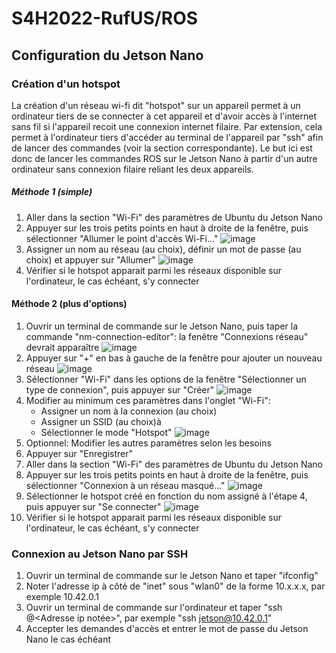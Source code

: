 # S4H2022-RufUS/ROS

## Configuration du Jetson Nano
### Création d'un hotspot
La création d'un réseau wi-fi dit "hotspot" sur un appareil permet à un ordinateur tiers de se connecter à cet appareil et d'avoir accès à l'internet sans fil si l'appareil recoit une connexion internet filaire. Par extension, cela permet à l'ordinateur tiers d'accéder au terminal de l'appareil par "ssh" afin de lancer des commandes (voir la section correspondante). Le but ici est donc de lancer les commandes ROS sur le Jetson Nano à partir d'un autre ordinateur sans connexion filaire reliant les deux appareils.
##### Méthode 1 (simple)
1. Aller dans la section "Wi-Fi" des paramètres de Ubuntu du Jetson Nano
2. Appuyer sur les trois petits points en haut à droite de la fenêtre, puis sélectionner "Allumer le point d'accès Wi-Fi..."
![image](https://user-images.githubusercontent.com/72227100/158654582-d875c6a9-51ba-4a0b-b354-033e0b6df990.png)
3. Assigner un nom au réseau (au choix), définir un mot de passe (au choix) et appuyer sur "Allumer"
![image](https://user-images.githubusercontent.com/72227100/158654909-0f6306aa-b62a-47df-a4e2-0428e4f4a491.png)
4. Vérifier si le hotspot apparait parmi les réseaux disponible sur l'ordinateur, le cas échéant, s'y connecter

#### Méthode 2 (plus d'options)
1. Ouvrir un terminal de commande sur le Jetson Nano, puis taper la commande "nm-connection-editor": la fenêtre "Connexions réseau" devrait apparaître
![image](https://user-images.githubusercontent.com/72227100/158657653-87b1e54c-5243-4ddb-9c61-2f2e6a94f022.png)
2. Appuyer sur "+" en bas à gauche de la fenêtre pour ajouter un nouveau réseau
![image](https://user-images.githubusercontent.com/72227100/158657894-5df9a737-e0b3-4ca3-a02c-a2a28054d839.png)
3. Sélectionner "Wi-Fi" dans les options de la fenêtre "Sélectionner un type de connexion", puis appuyer sur "Créer"
![image](https://user-images.githubusercontent.com/72227100/158658068-a4d7c36f-70ac-4548-9407-dd8d8604e167.png)
4. Modifier au minimum ces paramètres dans l'onglet "Wi-Fi":
	*   Assigner un nom à la connexion (au choix)
	*  Assigner un SSID (au choix)à
	* Sélectionner le mode "Hotspot"
![image](https://user-images.githubusercontent.com/72227100/158658275-4d16baf1-97ac-4aad-9bb6-327275073e60.png)
5. Optionnel: Modifier les autres paramètres selon les besoins
6. Appuyer sur "Enregistrer"
7. Aller dans la section "Wi-Fi" des paramètres de Ubuntu du Jetson Nano
8. Appuyer sur les trois petits points en haut à droite de la fenêtre, puis sélectionner "Connexion à un réseau masqué..."
![image](https://user-images.githubusercontent.com/72227100/158658469-33a2f0fa-6f90-41c7-87d7-632286de9e85.png)
9. Sélectionner le hotspot créé en fonction du nom assigné à l'étape 4, puis appuyer sur "Se connecter"
![image](https://user-images.githubusercontent.com/72227100/158658654-0ac53ffa-0ce1-497c-b9ce-2fc50742b386.png)
10. Vérifier si le hotspot apparait parmi les réseaux disponible sur l'ordinateur, le cas échéant, s'y connecter

### Connexion au Jetson Nano par SSH
1. Ouvrir un terminal de commande sur le Jetson Nano et taper "ifconfig"
2. Noter l'adresse ip à côté de "inet" sous "wlan0" de la forme 10.x.x.x, par exemple 10.42.0.1
3. Ouvrir un terminal de commande sur l'ordinateur et taper "ssh <Nom du Jetson Nano>@<Adresse ip notée>", par exemple "ssh jetson@10.42.0.1"
4. Accepter les demandes d'accès et entrer le mot de passe du Jetson Nano le cas échéant
